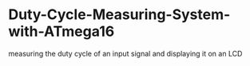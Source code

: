 # Duty-Cycle-Measuring-System-with-ATmega16
 measuring the duty cycle of an input signal and displaying it on an LCD
